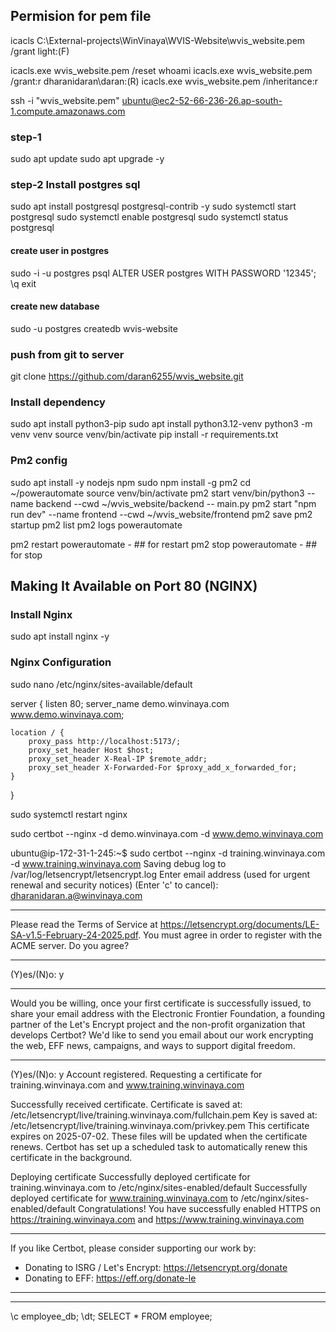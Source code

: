 ## Permision for pem file
icacls C:\External-projects\WinVinaya\WVIS-Website\wvis_website.pem /grant light:(F)

icacls.exe wvis_website.pem  /reset
whoami
icacls.exe wvis_website.pem  /grant:r dharanidaran\daran:(R)
icacls.exe wvis_website.pem  /inheritance:r

ssh -i "wvis_website.pem" ubuntu@ec2-52-66-236-26.ap-south-1.compute.amazonaws.com
### step-1
sudo apt update
sudo apt upgrade -y

### step-2 Install postgres sql
sudo apt install postgresql postgresql-contrib -y
sudo systemctl start postgresql
sudo systemctl enable postgresql
sudo systemctl status postgresql

#### create user in postgres
sudo -i -u postgres
psql
ALTER USER postgres WITH PASSWORD '12345';
\q
exit

#### create new database 
sudo -u postgres createdb wvis-website

### push from git to server
git clone https://github.com/daran6255/wvis_website.git


### Install dependency
sudo apt install python3-pip
sudo apt install python3.12-venv
python3 -m venv venv
source venv/bin/activate
pip install -r requirements.txt

### Pm2 config
sudo apt install -y nodejs npm
sudo npm install -g pm2
cd ~/powerautomate
source venv/bin/activate
pm2 start venv/bin/python3 --name backend --cwd ~/wvis_website/backend -- main.py
pm2 start "npm run dev" --name frontend --cwd ~/wvis_website/frontend
pm2 save
pm2 startup
pm2 list
pm2 logs powerautomate

pm2 restart powerautomate - ## for restart
pm2 stop powerautomate - ## for stop


## Making It Available on Port 80 (NGINX)

### Install Nginx
sudo apt install nginx -y

### Nginx Configuration
sudo nano /etc/nginx/sites-available/default

server {
	listen 80;
	server_name demo.winvinaya.com www.demo.winvinaya.com;

	location / {
		proxy_pass http://localhost:5173/;
		proxy_set_header Host $host;
		proxy_set_header X-Real-IP $remote_addr;
		proxy_set_header X-Forwarded-For $proxy_add_x_forwarded_for;
	}
}


sudo systemctl restart nginx

sudo certbot --nginx -d demo.winvinaya.com -d www.demo.winvinaya.com

ubuntu@ip-172-31-1-245:~$ sudo certbot --nginx -d training.winvinaya.com -d www.training.winvinaya.com
Saving debug log to /var/log/letsencrypt/letsencrypt.log
Enter email address (used for urgent renewal and security notices)
 (Enter 'c' to cancel): dharanidaran.a@winvinaya.com

- - - - - - - - - - - - - - - - - - - - - - - - - - - - - - - - - - - - - - - -
Please read the Terms of Service at
https://letsencrypt.org/documents/LE-SA-v1.5-February-24-2025.pdf. You must
agree in order to register with the ACME server. Do you agree?
- - - - - - - - - - - - - - - - - - - - - - - - - - - - - - - - - - - - - - - -
(Y)es/(N)o: y

- - - - - - - - - - - - - - - - - - - - - - - - - - - - - - - - - - - - - - - -
Would you be willing, once your first certificate is successfully issued, to
share your email address with the Electronic Frontier Foundation, a founding
partner of the Let's Encrypt project and the non-profit organization that
develops Certbot? We'd like to send you email about our work encrypting the web,
EFF news, campaigns, and ways to support digital freedom.
- - - - - - - - - - - - - - - - - - - - - - - - - - - - - - - - - - - - - - - -
(Y)es/(N)o: y
Account registered.
Requesting a certificate for training.winvinaya.com and www.training.winvinaya.com

Successfully received certificate.
Certificate is saved at: /etc/letsencrypt/live/training.winvinaya.com/fullchain.pem
Key is saved at:         /etc/letsencrypt/live/training.winvinaya.com/privkey.pem
This certificate expires on 2025-07-02.
These files will be updated when the certificate renews.
Certbot has set up a scheduled task to automatically renew this certificate in the background.

Deploying certificate
Successfully deployed certificate for training.winvinaya.com to /etc/nginx/sites-enabled/default
Successfully deployed certificate for www.training.winvinaya.com to /etc/nginx/sites-enabled/default
Congratulations! You have successfully enabled HTTPS on https://training.winvinaya.com and https://www.training.winvinaya.com

- - - - - - - - - - - - - - - - - - - - - - - - - - - - - - - - - - - - - - - -
If you like Certbot, please consider supporting our work by:
 * Donating to ISRG / Let's Encrypt:   https://letsencrypt.org/donate
 * Donating to EFF:                    https://eff.org/donate-le
- - - - - - - - - - - - - - - - - - - - - - - - - - - - - - - - - - - - - - - -

-------------------------------
\c employee_db;
\dt;
SELECT * FROM employee;
